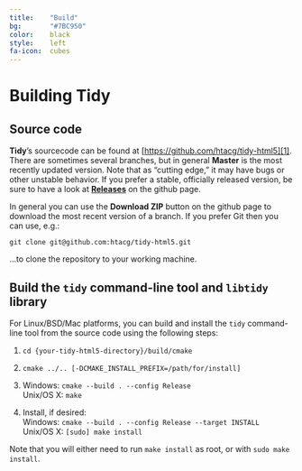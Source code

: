 ```yaml
---
title:    "Build"
bg:       "#7BC950"
color:    black    
style:    left
fa-icon:  cubes
---
```


# Building Tidy

## Source code

**Tidy**’s sourcecode can be found at [https://github.com/htacg/tidy-html5][1].
There are sometimes several branches, but in general **Master** is the most
recently updated version. Note that as “cutting edge,” it may have bugs or other
unstable behavior. If you prefer a stable, officially released version, be
sure to have a look at [**Releases**][2] on the github page.

In general you can use the **Download ZIP** button on the github page to
download the most recent version of a branch. If you prefer Git then you can
use, e.g.:

`git clone git@github.com:htacg/tidy-html5.git`

…to clone the repository to your working machine.


## Build the `tidy` command-line tool and `libtidy` library

For Linux/BSD/Mac platforms, you can build and install the `tidy` command-line
tool from the source code using the following steps:

1. `cd {your-tidy-html5-directory}/build/cmake`

2. `cmake ../.. [-DCMAKE_INSTALL_PREFIX=/path/for/install]`

3. Windows:  `cmake --build . --config Release`<br/>
   Unix/OS X: `make`

4. Install, if desired:<br/>
   Windows: `cmake --build . --config Release --target INSTALL`<br/>
   Unix/OS X: `[sudo] make install`

Note that you will either need to run `make install` as root,
or with `sudo make install`.


 [1]: https://github.com/htacg/tidy-html5
 [2]: https://github.com/htacg/tidy-html5/releases
 

